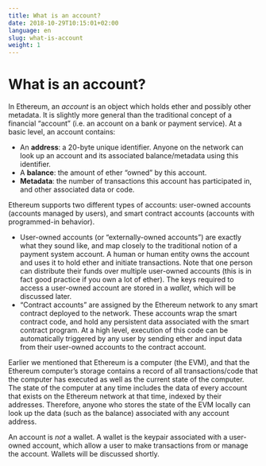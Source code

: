 ```yaml
---
title: What is an account?
date: 2018-10-29T10:15:01+02:00
language: en
slug: what-is-account
weight: 1
---
```


# What is an account?

In Ethereum, an *account* is an object which holds ether and possibly other metadata. It is slightly more general than the traditional concept of a financial “account” (i.e. an account on a bank or payment service). At a basic level, an account contains:

- An **address**: a 20-byte unique identifier. Anyone on the network can look up an account and its associated balance/metadata using this identifier. 
- A **balance**: the amount of ether “owned” by this account.
- **Metadata**: the number of transactions this account has participated in, and other associated data or code. 

Ethereum supports two different types of accounts: user-owned accounts (accounts managed by users), and smart contract accounts (accounts with programmed-in behavior). 

- User-owned accounts (or “externally-owned accounts”) are exactly what they sound like, and map closely to the traditional notion of a payment system account. A human or human entity owns the account and uses it to hold ether and initiate transactions. Note that one person can distribute their funds over multiple user-owned accounts (this is in fact good practice if you own a lot of ether). The keys required to access a user-owned account are stored in a *wallet*, which will be discussed later. 
- “Contract accounts” are assigned by the Ethereum network to any smart contract deployed to the network. These accounts wrap the smart contract code, and hold any persistent data associated with the smart contract program. At a high level, execution of this code can be automatically triggered by any user by sending ether and input data from their user-owned accounts to the contract account.

Earlier we mentioned that Ethereum is a computer (the EVM), and that the Ethereum computer’s storage contains a record of all transactions/code that the computer has executed as well as the current state of the computer. The state of the computer at any time includes the data of every account that exists on the Ethereum network at that time, indexed by their addresses. Therefore, anyone who stores the state of the EVM locally can look up the data (such as the balance) associated with any account address.

An account is *not* a wallet. A wallet is the keypair associated with a user-owned account, which allow a user to make transactions from or manage the account. Wallets will be discussed shortly.
